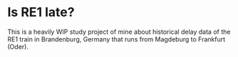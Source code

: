 <!--
SPDX-FileCopyrightText: 2023 2020 Kerstin Humm <mail@erictapen.name>

SPDX-License-Identifier: GPL-3.0-or-later
-->

# Is RE1 late?

This is a heavily WIP study project of mine about historical delay data of the RE1 train in Brandenburg, Germany that runs from Magdeburg to Frankfurt (Oder).
